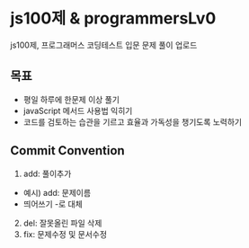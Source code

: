 # js100제 & programmersLv0
js100제, 프로그래머스 코딩테스트 입문 문제 풀이 업로드
## 목표
- 평일 하루에 한문제 이상 풀기
- javaScript 메서드 사용법 익히기
- 코드를 검토하는 습관을 기르고 효율과 가독성을 챙기도록 노력하기

## Commit Convention
1. add: 풀이추가
  - 예시) add: 문제이름
  - 띄어쓰기 -로 대체
2. del: 잘못올린 파일 삭제
3. fix: 문제수정 및 문서수정
